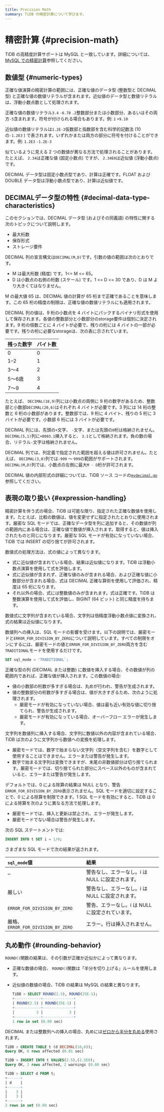 ```yaml
---
title: Precision Math
summary: TiDB の精密計算について学びます。
---
```


# 精密計算 {#precision-math}

TiDB の高精度計算サポートは MySQL と一致しています。詳細については、 [MySQL での精密計算](https://dev.mysql.com/doc/refman/8.0/en/precision-math.html)参照してください。

## 数値型 {#numeric-types}

正確な値演算の精密計算の範囲には、正確な値のデータ型 (整数型と DECIMAL 型) と正確な値の数値リテラルが含まれます。近似値のデータ型と数値リテラルは、浮動小数点数として処理されます。

正確な値の数値リテラル`3.4` `-6.78` `.2`整数部分または小数部分、あるいはその両方`-5`含まれます。符号が付けられる場合もあります。例: `1` `+9.10`

近似値の数値リテラルは`1.2E-3`仮数部と指数部を含む科学的記数法 (10 の`-1.2E3` ) で表されます。いずれかまたは両方の部分に符号を付けることができます。例: `1.2E3` `-1.2E-3`

似ているように見える 2 つの数値が異なる方法で処理されることがあります。たとえば、 `2.34`は正確な値 (固定小数点) ですが、 `2.34E0`は近似値 (浮動小数点) です。

DECIMAL データ型は固定小数点型であり、計算は正確です。FLOAT および DOUBLE データ型は浮動小数点型であり、計算は近似値です。

## DECIMALデータ型の特性 {#decimal-data-type-characteristics}

このセクションでは、DECIMAL データ型 (およびその同義語) の特性に関する次のトピックについて説明します。

-   最大桁数
-   保存形式
-   ストレージ要件

DECIMAL 列の宣言構文は`DECIMAL(M,D)`です。引数の値の範囲は次のとおりです。

-   M は最大桁数 (精度) です。1&lt;= M &lt;= 65。
-   D は小数点の右側の桁数 (スケール) です。1 &lt;= D &lt;= 30 であり、D は M より大きくてはなりません。

M の最大値 65 は、DECIMAL 値の計算が 65 桁まで正確であることを意味します。この 65 桁の精度の制限は、正確な値の数値リテラルにも適用されます。

DECIMAL 列の値は、9 桁の小数点を 4 バイトにパックするバイナリ形式を使用して保存されます。各値の整数部分と小数部分のstorage要件は個別に決定されます。9 桁の倍数ごとに 4 バイトが必要で、残りの桁には 4 バイトの一部が必要です。残りの桁に必要なstorageは、次の表に示されています。

| 残った数字 | バイト数 |
| ----- | ---- |
| 0     | 0    |
| 1–2   | 1    |
| 3～4   | 2    |
| 5～6歳  | 3    |
| 7～9   | 4    |

たとえば、 `DECIMAL(18,9)`列には小数点の両側に 9 桁の数字があるため、整数部と小数部`DECIMAL(20,6)`はそれぞれ 4 バイトが必要です。3 列には 14 桁の整数と 6 桁の小数部があります。整数部では、9 桁に 4 バイト、残りの 5 桁に 3 バイトが必要です。小数部 6 桁には 3 バイトが必要です。

DECIMAL 列には、先頭の`+`文字、 `-`文字、または先頭の`0`桁は格納されません。 `DECIMAL(5,1)`列に`+0003.1`挿入すると、 `3.1`として格納されます。負の数の場合、リテラル`-`文字は格納されません。

DECIMAL 列では、列定義で指定された範囲を超える値は許可されません。たとえば、 `DECIMAL(3,0)`列では`-999` ～ `999`の範囲がサポートされます。 `DECIMAL(M,D)`列では、小数点の左側に最大`M - D`桁が許可されます。

DECIMAL 値の内部形式の詳細については、TiDB ソース コードの[`mydecimal.go`](https://github.com/pingcap/tidb/blob/release-8.1/pkg/types/mydecimal.go)参照してください。

## 表現の取り扱い {#expression-handling}

精密計算を伴う式の場合、TiDB は可能な限り、指定された正確な数値を使用します。たとえば、比較の数値は、値を変更せずに指定されたとおりに使用されます。厳密な SQL モードでは、正確なデータ型を列に追加すると、その数値が列の範囲内にある場合は、正確な値で数値が挿入されます。取得すると、値は挿入されたものと同じになります。厳密な SQL モードが有効になっていない場合、TiDB では INSERT の切り捨てが許可されます。

数値式の処理方法は、式の値によって異なります。

-   式に近似値が含まれている場合、結果は近似値になります。TiDB は浮動小数点演算を使用して式を評価します。
-   式に近似値が含まれず、正確な値のみが含まれる場合、および正確な値に小数部分が含まれる場合、式は DECIMAL 正確な算術を使用して評価され、精度は 65 桁になります。
-   それ以外の場合、式には整数値のみが含まれます。式は正確です。TiDB は整数演算を使用して式を評価し、BIGINT (64 ビット) と同じ精度を持ちます。

数値式に文字列が含まれている場合、文字列は倍精度浮動小数点値に変換され、式の結果は近似値になります。

数値列への挿入は、SQL モードの影響を受けます。以下の説明では、厳密モードと`ERROR_FOR_DIVISION_BY_ZERO`について説明しています。すべての制限をオンにするには、厳密モードの値と`ERROR_FOR_DIVISION_BY_ZERO`両方を含む`TRADITIONAL`モードを使用するだけです。

```sql
SET sql_mode = 'TRADITIONAL`;
```

正確な型の列 (DECIMAL または整数) に数値を挿入する場合、その数値が列の範囲内であれば、正確な値が挿入されます。この数値の場合:

-   値の小数部の桁数が多すぎる場合は、丸めが行われ、警告が生成されます。
-   値の整数部分の桁数が多すぎる場合は、値が大きすぎるため、次のように処理されます。
    -   厳密モードが有効になっていない場合、値は最も近い有効な値に切り捨てられ、警告が生成されます。
    -   厳密モードが有効になっている場合、オーバーフロー エラーが発生します。

文字列を数値列に挿入する場合、文字列に数値以外の内容が含まれている場合、TiDB は次のように文字列から数値への変換を処理します。

-   厳密モードでは、数字で始まらない文字列（空文字列を含む）を数字として使用することはできません。エラーまたは警告が発生します。
-   数字で始まる文字列は変換できますが、末尾の非数値部分は切り捨てられます。厳密モードでは、切り捨てられた部分にスペース以外のものが含まれていると、エラーまたは警告が発生します。

デフォルトでは、0 による除算の結果は NULL となり、警告`ERROR_FOR_DIVISION_BY_ZERO`表示されません。SQL モードを適切に設定することで、0 による除算を制限できます。1 SQL モードを有効にすると、TiDB は 0 による除算を次のように異なる方法で処理します。

-   厳密モードでは、挿入と更新は禁止され、エラーが発生します。
-   厳密モードでない場合は警告が発生します。

次の SQL ステートメントでは:

```sql
INSERT INTO t SET i = 1/0;
```

さまざまな SQL モードで次の結果が返されます。

| `sql_mode`値                      | 結果                           |
| :------------------------------- | :--------------------------- |
| &#39;&#39;                       | 警告なし、エラーなし。i は NULL に設定されます。 |
| 厳しい                              | 警告なし、エラーなし。i は NULL に設定されます。 |
| `ERROR_FOR_DIVISION_BY_ZERO`     | 警告、エラーなし。i は NULL に設定されています。 |
| 厳格、 `ERROR_FOR_DIVISION_BY_ZERO` | エラー。行は挿入されません。               |

## 丸め動作 {#rounding-behavior}

`ROUND()`関数の結果は、その引数が正確か近似かによって異なります。

-   正確な数値の場合、 `ROUND()`関数は「半分を切り上げる」ルールを使用します。
-   近似値の数値の場合、TiDB の結果は MySQL の結果と異なります。

    ```sql
    TiDB > SELECT ROUND(2.5), ROUND(25E-1);
    +------------+--------------+
    | ROUND(2.5) | ROUND(25E-1) |
    +------------+--------------+
    |          3 |            3 |
    +------------+--------------+
    1 row in set (0.00 sec)
    ```

DECIMAL または整数列への挿入の場合、丸めには[ゼロから半分を丸める](https://en.wikipedia.org/wiki/Rounding#Round_half_away_from_zero)使用されます。

```sql
TiDB > CREATE TABLE t (d DECIMAL(10,0));
Query OK, 0 rows affected (0.01 sec)

TiDB > INSERT INTO t VALUES(2.5),(2.5E0);
Query OK, 2 rows affected, 2 warnings (0.00 sec)

TiDB > SELECT d FROM t;
+------+
| d    |
+------+
|    3 |
|    3 |
+------+
2 rows in set (0.00 sec)
```
